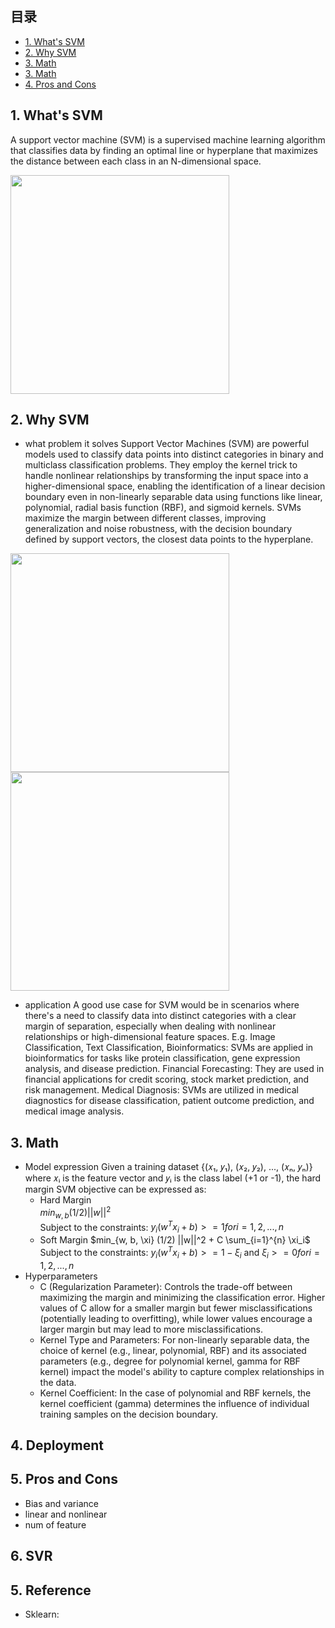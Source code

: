 ## 目录
- [1. What's SVM ](https://github.com/NLP-LOVE/ML-NLP/tree/master/Machine%20Learning/Liner%20Regression#1什么是线性回归)
- [2. Why SVM](https://github.com/NLP-LOVE/ML-NLP/tree/master/Machine%20Learning/Liner%20Regression#2-能够解决什么样的问题)
- [3. Math](https://github.com/NLP-LOVE/ML-NLP/tree/master/Machine%20Learning/Liner%20Regression#3-一般表达式是什么)
- [3. Math](https://github.com/NLP-LOVE/ML-NLP/tree/master/Machine%20Learning/Liner%20Regression#3-一般表达式是什么)
- [4. Pros and Cons](https://github.com/NLP-LOVE/ML-NLP/tree/master/Machine%20Learning/Liner%20Regression#4-如何计算)
  
## 1. What's SVM
A support vector machine (SVM) is a supervised machine learning algorithm that classifies data by finding an optimal line or hyperplane that maximizes the distance between each class in an N-dimensional space.

<img src="https://monkeylearn.com/static/7002b9ebbacb0e878edbf30e8ff5b01c/d8712/plot_hyperplanes_annotated.webp" height="350">

## 2. Why SVM
- what problem it solves
Support Vector Machines (SVM) are powerful models used to classify data points into distinct categories in binary and multiclass classification problems. They employ the kernel trick to handle nonlinear relationships by transforming the input space into a higher-dimensional space, enabling the identification of a linear decision boundary even in non-linearly separable data using functions like linear, polynomial, radial basis function (RBF), and sigmoid kernels. SVMs maximize the margin between different classes, improving generalization and noise robustness, with the decision boundary defined by support vectors, the closest data points to the hyperplane.

<img src="https://media.licdn.com/dms/image/C5612AQGmpMqnj-rzjg/article-inline_image-shrink_1000_1488/0/1616425192695?e=1720051200&v=beta&t=-a9F-FAjgwYrmEBuCqkmXNwAc7xf0RtuGtm4VB6jY5o" height="350">
<img src="https://media.licdn.com/dms/image/C5612AQFdXYFn7brlSw/article-inline_image-shrink_400_744/0/1616425062511?e=1720051200&v=beta&t=HuCOastixJwYTNRKSjcWFGLTAWTlrm6kxPJhDpyvjOw" height="350">

- application
A good use case for SVM would be in scenarios where there's a need to classify data into distinct categories with a clear margin of separation, especially when dealing with nonlinear relationships or high-dimensional feature spaces. E.g. Image Classification, Text Classification, Bioinformatics: SVMs are applied in bioinformatics for tasks like protein classification, gene expression analysis, and disease prediction. Financial Forecasting: They are used in financial applications for credit scoring, stock market prediction, and risk management. Medical Diagnosis: SVMs are utilized in medical diagnostics for disease classification, patient outcome prediction, and medical image analysis.

## 3. Math 
- Model expression
Given a training dataset {(𝑥₁, 𝑦₁), (𝑥₂, 𝑦₂), ..., (𝑥ₙ, 𝑦ₙ)} where 𝑥ᵢ is the feature vector and 𝑦ᵢ is the class label (+1 or -1), the hard margin SVM objective can be expressed as:
  - Hard Margin <br>
    $min_{w, b} (1/2) ||w||^2$ <br>
    Subject to the constraints: $y_i (w^T x_i + b) >= 1 for i = 1, 2, ..., n$ <br>
  - Soft Margin
    $min_{w, b, \xi} (1/2) ||w||^2 + C \sum_{i=1}^{n} \xi_i$ <br>
    Subject to the constraints: $y_i (w^T x_i + b) >= 1 - \xi_i$ and $\xi_i >= 0 for i = 1, 2, ..., n$ <br>
- Hyperparameters
  - C (Regularization Parameter): Controls the trade-off between maximizing the margin and minimizing the classification error. Higher values of C allow for a smaller margin but fewer misclassifications (potentially leading to overfitting), while lower values encourage a larger margin but may lead to more misclassifications.
  - Kernel Type and Parameters: For non-linearly separable data, the choice of kernel (e.g., linear, polynomial, RBF) and its associated parameters (e.g., degree for polynomial kernel, gamma for RBF kernel) impact the model's ability to capture complex relationships in the data.
  - Kernel Coefficient: In the case of polynomial and RBF kernels, the kernel coefficient (gamma) determines the influence of individual training samples on the decision boundary.
## 4. Deployment

## 5. Pros and Cons 
- Bias and variance
- linear and nonlinear
- num of feature

## 6. SVR

## 5. Reference
- Sklearn: 

